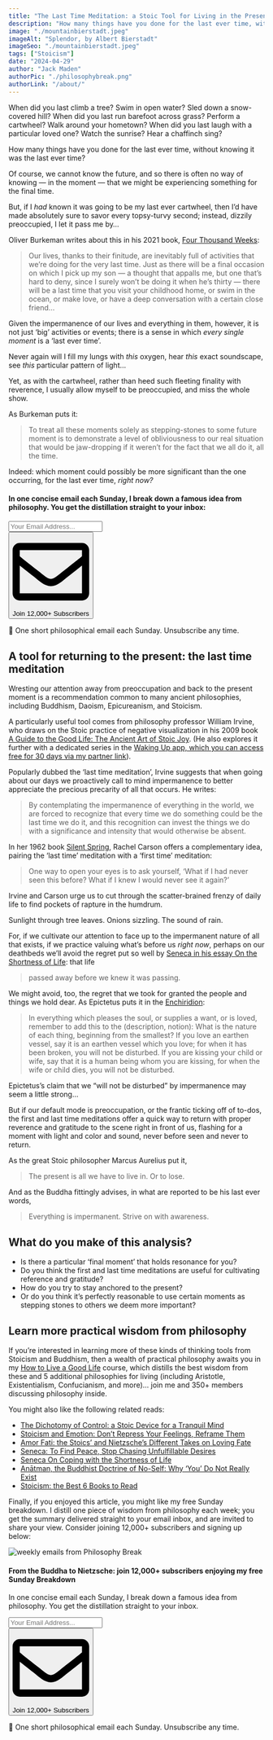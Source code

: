 ```yaml
---
title: "The Last Time Meditation: a Stoic Tool for Living in the Present"
description: "How many things have you done for the last ever time, without knowing it was the last ever time? Here’s a quick mental practice for returning to (and appreciating) the present moment."
image: "./mountainbierstadt.jpeg"
imageAlt: "Splendor, by Albert Bierstadt"
imageSeo: "./mountainbierstadt.jpeg"
tags: ["Stoicism"]
date: "2024-04-29"
author: "Jack Maden"
authorPic: "./philosophybreak.png"
authorLink: "/about/"
---
```


<span class="big-letter">W</span>hen did you last climb a tree? Swim in open water? Sled down a snow-covered hill? When did you last run barefoot across grass? Perform a cartwheel? Walk around your hometown? When did you last laugh with a particular loved one? Watch the sunrise? Hear a chaffinch sing?

How many things have you done for the last ever time, without knowing it was the last ever time?

Of course, we cannot know the future, and so there is often no way of knowing — in the moment — that we might be experiencing something for the final time.

But, if I _had_ known it was going to be my last ever cartwheel, then I’d have made absolutely sure to savor every topsy-turvy second; instead, dizzily preoccupied, I let it pass me by…

Oliver Burkeman writes about this in his 2021 book, <a target="_blank" rel="noopener noreferrer sponsored" href="https://www.amazon.com/Four-Thousand-Weeks-Management-Mortals/dp/B08XZY5ZF7?&linkCode=ll1&tag=philosophybre-20&linkId=bdc8e310358edffa63021a8c3b79948f&language=en_US&ref_=as_li_ss_tl">Four Thousand Weeks</a>:

>Our lives, thanks to their finitude, are inevitably full of activities that we’re doing for the very last time. Just as there will be a final occasion on which I pick up my son — a thought that appalls me, but one that’s hard to deny, since I surely won’t be doing it when he’s thirty — there will be a last time that you visit your childhood home, or swim in the ocean, or make love, or have a deep conversation with a certain close friend…

Given the impermanence of our lives and everything in them, however, it is not just ‘big’ activities or events; there is a sense in which _every single moment_ is a ‘last ever time’.

Never again will I fill my lungs with _this_ oxygen, hear _this_ exact soundscape, see _this_ particular pattern of light…

Yet, as with the cartwheel, rather than heed such fleeting finality with reverence, I usually allow myself to be preoccupied, and miss the whole show.

As Burkeman puts it:

>To treat all these moments solely as stepping-stones to some future moment is to demonstrate a level of obliviousness to our real situation that would be jaw-dropping if it weren’t for the fact that we all do it, all the time.

Indeed: which moment could possibly be more significant than the one occurring, for the last ever time, _right now?_

<!--small subscribe-->
<div class="course-promo darkradial-background subscribe text-center">
    <h4>In one concise email each Sunday, I break down a famous idea from philosophy. You get the distillation straight to your inbox:</h4>
    <div class="small-pad-top">
        <form action="https://app.convertkit.com/forms/5812400/subscriptions" method="post" data-sv-form="5812400" data-uid="be0e52d3c0" data-format="inline" data-version="6" data-options="{&quot;settings&quot;:{&quot;after_subscribe&quot;:{&quot;action&quot;:&quot;message&quot;,&quot;success_message&quot;:&quot;Thank you, philosopher! Your welcome email will land in your inbox shortly.&quot;,&quot;redirect_url&quot;:&quot;https://philosophybreak.com/thank-you/&quot;},&quot;analytics&quot;:{&quot;google&quot;:null,&quot;fathom&quot;:null,&quot;facebook&quot;:null,&quot;segment&quot;:null,&quot;pinterest&quot;:null,&quot;sparkloop&quot;:null,&quot;googletagmanager&quot;:null},&quot;modal&quot;:{&quot;trigger&quot;:&quot;timer&quot;,&quot;scroll_percentage&quot;:null,&quot;timer&quot;:5,&quot;devices&quot;:&quot;all&quot;,&quot;show_once_every&quot;:15},&quot;powered_by&quot;:{&quot;show&quot;:false,&quot;url&quot;:&quot;https://convertkit.com/features/forms?utm_campaign=poweredby&amp;utm_content=form&amp;utm_medium=referral&amp;utm_source=dynamic&quot;},&quot;recaptcha&quot;:{&quot;enabled&quot;:false},&quot;return_visitor&quot;:{&quot;action&quot;:&quot;show&quot;,&quot;custom_content&quot;:&quot;&quot;},&quot;slide_in&quot;:{&quot;display_in&quot;:&quot;bottom_right&quot;,&quot;trigger&quot;:&quot;timer&quot;,&quot;scroll_percentage&quot;:null,&quot;timer&quot;:5,&quot;devices&quot;:&quot;all&quot;,&quot;show_once_every&quot;:15},&quot;sticky_bar&quot;:{&quot;display_in&quot;:&quot;top&quot;,&quot;trigger&quot;:&quot;timer&quot;,&quot;scroll_percentage&quot;:null,&quot;timer&quot;:5,&quot;devices&quot;:&quot;all&quot;,&quot;show_once_every&quot;:15}},&quot;version&quot;:&quot;6&quot;}" min-width="400 500 600 700 800">
        <div data-style="clean"><ul data-element="errors" data-group="alert"></ul><div data-element="fields" data-stacked="false">
            <div>
                <input name="email_address" aria-label="Your Email Address..." placeholder="Your Email Address..." required type="email" />
            </div>
            <button class="button primary" type="submit" data-element="submit"><div><div></div><div></div><div></div></div><span><svg xmlns="http://www.w3.org/2000/svg" viewBox="0 0 512 512"><path d="M464 64H48C21.49 64 0 85.49 0 112v288c0 26.51 21.49 48 48 48h416c26.51 0 48-21.49 48-48V112c0-26.51-21.49-48-48-48zm0 48v40.805c-22.422 18.259-58.168 46.651-134.587 106.49-16.841 13.247-50.201 45.072-73.413 44.701-23.208.375-56.579-31.459-73.413-44.701C106.18 199.465 70.425 171.067 48 152.805V112h416zM48 400V214.398c22.914 18.251 55.409 43.862 104.938 82.646 21.857 17.205 60.134 55.186 103.062 54.955 42.717.231 80.509-37.199 103.053-54.947 49.528-38.783 82.032-64.401 104.947-82.653V400H48z"/></svg>Join 12,000+ Subscribers</span></button>
            </div>
            </div>
        </form>
        <p class="tiny-mar-top no-mar-bottom review-font">💭 One short philosophical email each Sunday. Unsubscribe any time.</p>
    </div>
</div>

## A tool for returning to the present: the last time meditation

<span class="big-letter">W</span>resting our attention away from preoccupation and back to the present moment is a recommendation common to many ancient philosophies, including Buddhism, Daoism, Epicureanism, and Stoicism.

A particularly useful tool comes from philosophy professor William Irvine, who draws on the Stoic practice of negative visualization in his 2009 book <a target="_blank" rel="noopener noreferrer sponsored" href="https://www.amazon.com/A-Guide-to-Good-Life-audiobook/dp/B00G6WCGKI?&linkCode=ll1&tag=philosophybre-20&linkId=bd6211d0651ca59697ddb2aad2ad87cd&language=en_US&ref_=as_li_ss_tl">A Guide to the Good Life: The Ancient Art of Stoic Joy</a>. (He also explores it further with a dedicated series in the <a target="_blank" rel="noopener noreferrer sponsored" href="https://www.wakingup.com/philosophybreak?utm_source=philosophybreak&utm_medium=referral&utm_campaign=website">Waking Up app, which you can access free for 30 days ​via my partner link</a>).

Popularly dubbed the ‘last time meditation’, Irvine suggests that when going about our days we proactively call to mind impermanence to better appreciate the precious precarity of all that occurs. He writes:

>By contemplating the impermanence of everything in the world, we are forced to recognize that every time we do something could be the last time we do it, and this recognition can invest the things we do with a significance and intensity that would otherwise be absent.

In her 1962 book <a target="_blank" rel="noopener noreferrer sponsored" href="https://www.amazon.com/Silent-Spring-Rachel-Carson-audiobook/dp/B000MZHSX0?&linkCode=ll1&tag=philosophybre-20&linkId=3a52de7b011c10c5df061fddaa95384b&language=en_US&ref_=as_li_ss_tl">Silent Spring</a>, Rachel Carson offers a complementary idea, pairing the ‘last time’ meditation with a ‘first time’ meditation:

>One way to open your eyes is to ask yourself, ‘What if I had never seen this before? What if I knew I would never see it again?’

Irvine and Carson urge us to cut through the scatter-brained frenzy of daily life to find pockets of rapture in the humdrum.

Sunlight through tree leaves. Onions sizzling. The sound of rain.

For, if we cultivate our attention to face up to the impermanent nature of all that exists, if we practice valuing what’s before us _right now_, perhaps on our deathbeds we’ll avoid the regret put so well by [Seneca in his essay On the Shortness of Life](/articles/seneca-on-coping-with-the-shortness-of-life/): that life 

>passed away before we knew it was passing.

We might avoid, too, the regret that we took for granted the people and things we hold dear. As Epictetus puts it in the <a target="_blank" rel="noopener noreferrer sponsored" href="https://www.amazon.com/Discourses-and-Selected-Writings/dp/B08VW5WFYH?&linkCode=ll1&tag=philosophybre-20&linkId=6df4eb8daa20b16488f104c8d1bfcb17&language=en_US&ref_=as_li_ss_tl">Enchiridion</a>:

>In everything which pleases the soul, or supplies a want, or is loved, remember to add this to the (description, notion): What is the nature of each thing, beginning from the smallest? If you love an earthen vessel, say it is an earthen vessel which you love; for when it has been broken, you will not be disturbed. If you are kissing your child or wife, say that it is a human being whom you are kissing, for when the wife or child dies, you will not be disturbed.

Epictetus’s claim that we “will not be disturbed” by impermanence may seem a little strong…  

But if our default mode is preoccupation, or the frantic ticking off of to-dos, the first and last time meditations offer a quick way to return with proper reverence and gratitude to the scene right in front of us, flashing for a moment with light and color and sound, never before seen and never to return.

As the great Stoic philosopher Marcus Aurelius put it,

>The present is all we have to live in. Or to lose.

And as the Buddha fittingly advises, in what are reported to be his last ever words,

>Everything is impermanent. Strive on with awareness. 

## What do you make of this analysis?

- Is there a particular ‘final moment’ that holds resonance for you?
- Do you think the first and last time meditations are useful for cultivating reference and gratitude?
- How do you try to stay anchored to the present?
- Or do you think it’s perfectly reasonable to use certain moments as stepping stones to others we deem more important?

## Learn more practical wisdom from philosophy

<span class="big-letter">I</span>f you’re interested in learning more of these kinds of thinking tools from Stoicism and Buddhism, then a wealth of practical philosophy awaits you in my [How to Live a Good Life](/how-to-live-a-good-life/) course, which distills the best wisdom from these and 5 additional philosophies for living (including Aristotle, Existentialism, Confucianism, and more)... join me and 350+ members discussing philosophy inside.

You might also like the following related reads:

- [The Dichotomy of Control: a Stoic Device for a Tranquil Mind](/articles/dichotomy-of-control-a-stoic-device-for-a-tranquil-mind/)
- [Stoicism and Emotion: Don’t Repress Your Feelings, Reframe Them](/articles/stoicism-and-emotion-dont-repress-your-feelings-reframe-them/)
- [Amor Fati: the Stoics’ and Nietzsche’s Different Takes on Loving Fate](/articles/amor-fati-the-stoics-and-nietzsche-different-takes-on-loving-fate/)
- [Seneca: To Find Peace, Stop Chasing Unfulfillable Desires](/articles/seneca-to-find-peace-stop-chasing-unfulfillable-desires/)
- [Seneca On Coping with the Shortness of Life](/articles/seneca-on-coping-with-the-shortness-of-life/)
- [Anātman, the Buddhist Doctrine of No-Self: Why ‘You’ Do Not Really Exist](/articles/anatman-buddhist-doctrine-of-no-self-why-you-do-not-really-exist/)
- [Stoicism: the Best 6 Books to Read](/reading-lists/stoicism/)

Finally, if you enjoyed this article, you might like my free Sunday breakdown. I distill one piece of wisdom from philosophy each week; you get the summary delivered straight to your email inbox, and are invited to share your view. Consider joining 12,000+ subscribers and signing up below:

<!--big subscribe-->
<div class="course-promo darkradial-background subscribe text-center">
    <img src="/static/6313d50bc32799a6c869239128784c7b/e7f7a/weekly-break.webp" alt="weekly emails from Philosophy Break">
    <h4>From the Buddha to Nietzsche: join 12,000+ subscribers enjoying my free Sunday Breakdown</h4>
    <p class="small-grey-font no-mar-bottom">In one concise email each Sunday, I break down a famous idea from philosophy. You get the distillation straight to your inbox.</p>
    <div class="small-pad-top">
        <form action="https://app.convertkit.com/forms/5812400/subscriptions" method="post" data-sv-form="5812400" data-uid="be0e52d3c0" data-format="inline" data-version="6" data-options="{&quot;settings&quot;:{&quot;after_subscribe&quot;:{&quot;action&quot;:&quot;message&quot;,&quot;success_message&quot;:&quot;Thank you, philosopher! Your welcome email will land in your inbox shortly.&quot;,&quot;redirect_url&quot;:&quot;https://philosophybreak.com/thank-you/&quot;},&quot;analytics&quot;:{&quot;google&quot;:null,&quot;fathom&quot;:null,&quot;facebook&quot;:null,&quot;segment&quot;:null,&quot;pinterest&quot;:null,&quot;sparkloop&quot;:null,&quot;googletagmanager&quot;:null},&quot;modal&quot;:{&quot;trigger&quot;:&quot;timer&quot;,&quot;scroll_percentage&quot;:null,&quot;timer&quot;:5,&quot;devices&quot;:&quot;all&quot;,&quot;show_once_every&quot;:15},&quot;powered_by&quot;:{&quot;show&quot;:false,&quot;url&quot;:&quot;https://convertkit.com/features/forms?utm_campaign=poweredby&amp;utm_content=form&amp;utm_medium=referral&amp;utm_source=dynamic&quot;},&quot;recaptcha&quot;:{&quot;enabled&quot;:false},&quot;return_visitor&quot;:{&quot;action&quot;:&quot;show&quot;,&quot;custom_content&quot;:&quot;&quot;},&quot;slide_in&quot;:{&quot;display_in&quot;:&quot;bottom_right&quot;,&quot;trigger&quot;:&quot;timer&quot;,&quot;scroll_percentage&quot;:null,&quot;timer&quot;:5,&quot;devices&quot;:&quot;all&quot;,&quot;show_once_every&quot;:15},&quot;sticky_bar&quot;:{&quot;display_in&quot;:&quot;top&quot;,&quot;trigger&quot;:&quot;timer&quot;,&quot;scroll_percentage&quot;:null,&quot;timer&quot;:5,&quot;devices&quot;:&quot;all&quot;,&quot;show_once_every&quot;:15}},&quot;version&quot;:&quot;6&quot;}" min-width="400 500 600 700 800">
        <div data-style="clean"><ul data-element="errors" data-group="alert"></ul><div data-element="fields" data-stacked="false">
            <div>
                <input name="email_address" aria-label="Your Email Address..." placeholder="Your Email Address..." required type="email" />
            </div>
            <button class="button primary" type="submit" data-element="submit"><div><div></div><div></div><div></div></div><span><svg xmlns="http://www.w3.org/2000/svg" viewBox="0 0 512 512"><path d="M464 64H48C21.49 64 0 85.49 0 112v288c0 26.51 21.49 48 48 48h416c26.51 0 48-21.49 48-48V112c0-26.51-21.49-48-48-48zm0 48v40.805c-22.422 18.259-58.168 46.651-134.587 106.49-16.841 13.247-50.201 45.072-73.413 44.701-23.208.375-56.579-31.459-73.413-44.701C106.18 199.465 70.425 171.067 48 152.805V112h416zM48 400V214.398c22.914 18.251 55.409 43.862 104.938 82.646 21.857 17.205 60.134 55.186 103.062 54.955 42.717.231 80.509-37.199 103.053-54.947 49.528-38.783 82.032-64.401 104.947-82.653V400H48z"/></svg>Join 12,000+ Subscribers</span></button>
            </div>
            </div>
        </form>
        <p class="tiny-mar-top no-mar-bottom review-font">💭 One short philosophical email each Sunday. Unsubscribe any time.</p>
    </div>
</div>